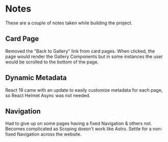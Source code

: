# Notes

These are a couple of notes taken while building the project.

## Card Page

Removed the "Back to Gallery" link from card pages. When clicked, the page would render the Gallery Components but in some instances the user would be scrolled to the bottom of the page.

## Dynamic Metadata

React 19 came with an update to easily customize metadata for each page, so React Helmet Async was not needed.

## Navigation

Had to give up on some pages having a fixed Navigation & others not. Becomes complicated as Scoping doesn't work like Astro. Settle for a non-fixed Navigation across the website.
